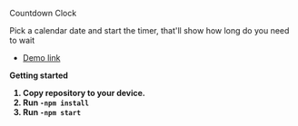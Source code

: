 Countdown Clock

Pick a calendar date and start the timer, that'll show how long do you need to wait

- [Demo link](https://Anton-Karpena.github.io/countdown_clock/)

<strong>Getting started<strong>

1) Copy repository to your device.
2) Run ```-npm install```
3) Run ```-npm start```
